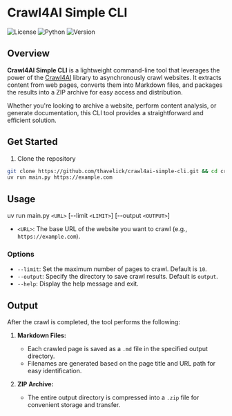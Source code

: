 # Crawl4AI Simple CLI

![License](https://img.shields.io/badge/license-MIT-blue.svg)
![Python](https://img.shields.io/badge/python-3.13+-blue.svg)
![Version](https://img.shields.io/badge/version-0.1.0-green.svg)

## Overview

**Crawl4AI Simple CLI** is a lightweight command-line tool that leverages the power of the [Crawl4AI](https://github.com/unclecode/crawl4ai) library to asynchronously crawl websites. It extracts content from web pages, converts them into Markdown files, and packages the results into a ZIP archive for easy access and distribution.

Whether you're looking to archive a website, perform content analysis, or generate documentation, this CLI tool provides a straightforward and efficient solution.

## Get Started
1. Clone the repository
```bash
git clone https://github.com/thavelick/crawl4ai-simple-cli.git && cd crawl4ai-simple-cli
uv run main.py https://example.com
```
## Usage

uv run main.py `<URL>` [--limit `<LIMIT>`] [--output `<OUTPUT>`]

- `<URL>`: The base URL of the website you want to crawl (e.g., `https://example.com`).

### Options

- `--limit`: Set the maximum number of pages to crawl. Default is `10`.
- `--output`: Specify the directory to save crawl results. Default is `output`.
- `--help`: Display the help message and exit.

## Output

After the crawl is completed, the tool performs the following:

1. **Markdown Files:**
   - Each crawled page is saved as a `.md` file in the specified output directory.
   - Filenames are generated based on the page title and URL path for easy identification.

2. **ZIP Archive:**
   - The entire output directory is compressed into a `.zip` file for convenient storage and transfer.
